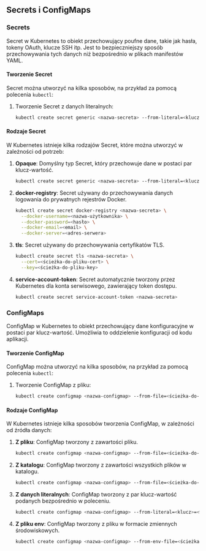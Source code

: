 ## Secrets i ConfigMaps

### Secrets
Secret w Kubernetes to obiekt przechowujący poufne dane, takie jak hasła, tokeny OAuth, klucze SSH itp. Jest to bezpieczniejszy sposób przechowywania tych danych niż bezpośrednio w plikach manifestów YAML.

#### Tworzenie Secret
Secret można utworzyć na kilka sposobów, na przykład za pomocą polecenia `kubectl`:

1. Tworzenie Secret z danych literalnych:
   ```sh
   kubectl create secret generic <nazwa-secreta> --from-literal=<klucz>=<wartość>
   ```
#### Rodzaje Secret
W Kubernetes istnieje kilka rodzajów Secret, które można utworzyć w zależności od potrzeb:

1. **Opaque**: Domyślny typ Secret, który przechowuje dane w postaci par klucz-wartość.
   ```sh
   kubectl create secret generic <nazwa-secreta> --from-literal=<klucz>=<wartość>
   ```

2. **docker-registry**: Secret używany do przechowywania danych logowania do prywatnych rejestrów Docker.
   ```sh
   kubectl create secret docker-registry <nazwa-secreta> \
     --docker-username=<nazwa-użytkownika> \
     --docker-password=<hasło> \
     --docker-email=<email> \
     --docker-server=<adres-serwera>
   ```

3. **tls**: Secret używany do przechowywania certyfikatów TLS.
   ```sh
   kubectl create secret tls <nazwa-secreta> \
     --cert=<ścieżka-do-pliku-cert> \
     --key=<ścieżka-do-pliku-key>
   ```

4. **service-account-token**: Secret automatycznie tworzony przez Kubernetes dla konta serwisowego, zawierający token dostępu.
   ```sh
   kubectl create secret service-account-token <nazwa-secreta>
   ```

### ConfigMaps
ConfigMap w Kubernetes to obiekt przechowujący dane konfiguracyjne w postaci par klucz-wartość. Umożliwia to oddzielenie konfiguracji od kodu aplikacji.

#### Tworzenie ConfigMap
ConfigMap można utworzyć na kilka sposobów, na przykład za pomocą polecenia `kubectl`:

1. Tworzenie ConfigMap z pliku:
   ```sh
   kubectl create configmap <nazwa-configmap> --from-file=<ścieżka-do-pliku>
   ```
#### Rodzaje ConfigMap
W Kubernetes istnieje kilka sposobów tworzenia ConfigMap, w zależności od źródła danych:

1. **Z pliku**: ConfigMap tworzony z zawartości pliku.
   ```sh
   kubectl create configmap <nazwa-configmap> --from-file=<ścieżka-do-pliku>
   ```

2. **Z katalogu**: ConfigMap tworzony z zawartości wszystkich plików w katalogu.
   ```sh
   kubectl create configmap <nazwa-configmap> --from-file=<ścieżka-do-katalogu>
   ```

3. **Z danych literalnych**: ConfigMap tworzony z par klucz-wartość podanych bezpośrednio w poleceniu.
   ```sh
   kubectl create configmap <nazwa-configmap> --from-literal=<klucz>=<wartość>
   ```

4. **Z pliku env**: ConfigMap tworzony z pliku w formacie zmiennych środowiskowych.
   ```sh
   kubectl create configmap <nazwa-configmap> --from-env-file=<ścieżka-do-pliku-env>
   ```